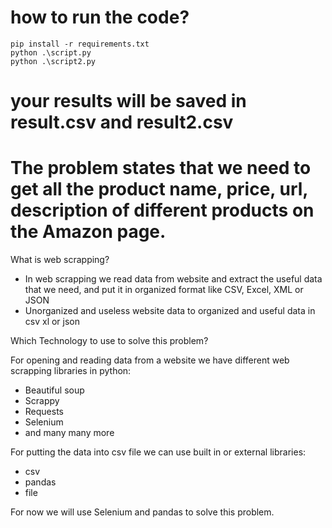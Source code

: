 # how to run the code?
```
pip install -r requirements.txt
python .\script.py
python .\script2.py
```
# your results will be saved in result.csv and result2.csv


# The problem states that we need to get all the product name, price, url, description of different products on the Amazon page.

What is web scrapping?
- In web scrapping we read data from website and extract the useful data that we need, and put it in organized format like CSV, Excel, XML or JSON
- Unorganized and useless website data to organized and useful data in csv xl or json

Which Technology to use to solve this problem?

For opening and reading data from a website we have different web scrapping libraries in python:
- Beautiful soup
- Scrappy
- Requests
- Selenium
- and many many more

For putting the data into csv file we can use built in or external libraries:
- csv
- pandas
- file

For now we will use Selenium and pandas to solve this problem.